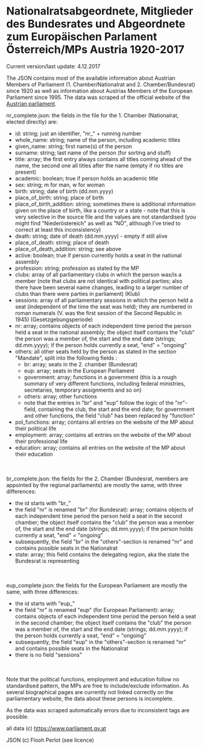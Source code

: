 # Nationalratsabgeordnete, Mitglieder des Bundesrates und Abgeordnete zum Europäischen Parlament Österreich/MPs Austria 1920-2017
Current version/last update: 4.12.2017

The JSON contains most of the available information about Austrian Members of Parliament (1. Chamber/Nationalrat and 2. Chamber/Bundesrat) since 1920 as well as information about Austrias Members of the European Parliament since 1995. The data was scraped of the official website of the [Austrian parliament](https://www.parlament.gv.at).

nr_complete.json: the fields in the file for the 1. Chamber (Nationalrat, elected directly) are:

* id: string; just an identifier, "nr_" + running number
* whole_name: string; name of the person, including academic titles
* given_name: string; first name(s) of the person
* surname: string; last name of the person (for sorting and stuff)
* title: array; the first entry always contains all titles coming ahead of the name, the second one all titles after the name (empty if no titles are present)
* academic: boolean; true if person holds an academic title
* sex: string; m for man, w for woman
* birth: string; date of birth (dd.mm.yyyy)
* place_of_birth: string; place of birth
* place_of_birth_addition: string; sometimes there is additional information given on the place of birth, like a country or a state - note that this is very selective in the source file and the values are not standardised (you might find "Niederöstereich" as well as "NÖ", although I've tried to correct at least this inconsistency)
* death: string; date of death (dd.mm.yyyy) - empty if still alive
* place_of_death: string; place of death
* place_of_death_addition: string; see above
* active: boolean; true if person currently holds a seat in the national assembly
* profession: string; profession as stated by the MP
* clubs: array of all parliamentary clubs in which the person was/is a member (note that clubs are not identical with political parties; also there have been several name changes, leading to a larger number of clubs than there were parties in parliament) (Klub)
* sessions: array of all parliamentary sessions in which the person held a seat (independent of the time the seat was held); they are numbered in roman numerals (V. was the first session of the Second Republic in 1945) (Gesetzgebungsperiode)
* nr: array; contains objects of each independent time period the person held a seat in the national assembly; the object itself contains the "club" the person was a member of, the start and the end date (strings; dd.mm.yyyy); if the person holds currently a seat, "end" = "ongoing"
* others: all other seats held by the person as stated in the section "Mandate", split into the following fields :
    * br: array; seats in the 2. chamber (Bundesrat)
    * eup: array; seats in the European Parliament
    * government: array; functions in a government (this is a rough summary of very different functions, including federal ministries, secretaries, temporary assignments and so on)
    * others: array; other functions
    * note that the entries in "br" and "eup" follow the logic of the "nr"-field, containing the club, the start and the end date; for government and other functions, the field "club" has been replaced by "function"
* pol_functions: array; contains all entries on the website of the MP about their political life
* employment: array; contains all entries on the website of the MP about their professional life
* education: array; contains all entries on the website of the MP about their education

<br>
<br>
br_complete.json: the fields for the 2. Chamber (Bundesrat, members are appointed by the regional parliaments) are mostly the same, with three differences:

* the id starts with "br_"
* the field "nr" is renamed "br" (for Bundesrat): array; contains objects of each independent time period the person held a seat in the second chamber; the object itself contains the "club" the person was a member of, the start and the end date (strings; dd.mm.yyyy); if the person holds currently a seat, "end" = "ongoing"
* subsequently, the field "br" in the "others"-section is renamed "nr" and contains possible seats in the Nationalrat
* state: array; this field contains the delegating region, aka the state the Bundesrat is representing

<br>
<br>
eup_complete.json: the fields for the European Parliament are mostly the same, with three differences:

* the id starts with "eup_"
* the field "nr" is renamed "eup" (for European Parliament): array; contains objects of each independent time period the person held a seat in the second chamber; the object itself contains the "club" the person was a member of, the start and the end date (strings; dd.mm.yyyy); if the person holds currently a seat, "end" = "ongoing"
* subsequently, the field "eup" in the "others"-section is renamed "nr" and contains possible seats in the Nationalrat
* there is no field "sessions"

<br>
<br>
Note that the political functions, employment and education follow no standardised pattern, the MPs are free to include/exclude information. As several biographical pages are currently not linked correctly on the parliamentary website, the data about these persons is incomplete.

As the data was scraped automatically errors due to inconsistent tags are possible.

all data (c) https://www.parliament.gv.at

JSON (c) Flooh Perlot (see licence)
